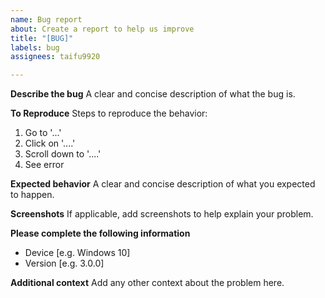 ```yaml
---
name: Bug report
about: Create a report to help us improve
title: "[BUG]"
labels: bug
assignees: taifu9920

---
```


**Describe the bug**
A clear and concise description of what the bug is.

**To Reproduce**
Steps to reproduce the behavior:
1. Go to '...'
2. Click on '....'
3. Scroll down to '....'
4. See error

**Expected behavior**
A clear and concise description of what you expected to happen.

**Screenshots**
If applicable, add screenshots to help explain your problem.

**Please complete the following information**
 - Device [e.g. Windows 10]
 - Version [e.g. 3.0.0]

**Additional context**
Add any other context about the problem here.
